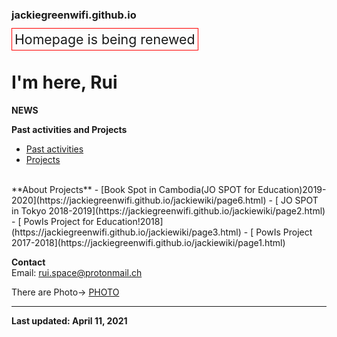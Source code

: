 ### jackiegreenwifi.github.io
<title>
Rui's Vlog
</title> 
<span style="font-size:16pt; border: 1px red solid; padding: 4px;">Homepage is being renewed</span>                      


# I'm here, Rui      

**NEWS**      


**Past activities and Projects**
- [Past activities](page1.md)
- [Projects](https://jackiegreenwifi.github.io/info.xyz.github.io/abc/)  

<br>
**About Projects**
   - [Book Spot in Cambodia(JO SPOT for Education)2019-2020](https://jackiegreenwifi.github.io/jackiewiki/page6.html)
   - [ JO SPOT in Tokyo 2018-2019](https://jackiegreenwifi.github.io/jackiewiki/page2.html)  
   - [ PowIs Project for Education!2018](https://jackiegreenwifi.github.io/jackiewiki/page3.html)    
   - [ PowIs Project 2017-2018](https://jackiegreenwifi.github.io/jackiewiki/page1.html)  
 
 <br>

**Contact**  
Email: rui.space@protonmail.ch  


There are Photo→
   [PHOTO](page5.md)
   
***
**Last updated: April 11, 2021**




